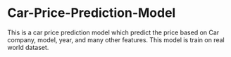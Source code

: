 # Car-Price-Prediction-Model
This is a car price prediction model which predict the price based on Car company, model, year, and many other features. This model is train on real world dataset. 
